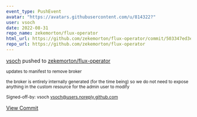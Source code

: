 ```yaml
---
event_type: PushEvent
avatar: "https://avatars.githubusercontent.com/u/814322?"
user: vsoch
date: 2022-08-31
repo_name: zekemorton/flux-operator
html_url: https://github.com/zekemorton/flux-operator/commit/503347ed3e2d3300ec9bb7bea34c0525b42de31c
repo_url: https://github.com/zekemorton/flux-operator
---
```


<a href='https://github.com/vsoch' target='_blank'>vsoch</a> pushed to <a href='https://github.com/zekemorton/flux-operator' target='_blank'>zekemorton/flux-operator</a>

<small>updates to manifest to remove broker

the broker is entirely internally generated (for the time being)
so we do not need to expose anything in the custom resource for
the admin user to modify

Signed-off-by: vsoch <vsoch@users.noreply.github.com></small>

<a href='https://github.com/zekemorton/flux-operator/commit/503347ed3e2d3300ec9bb7bea34c0525b42de31c' target='_blank'>View Commit</a>